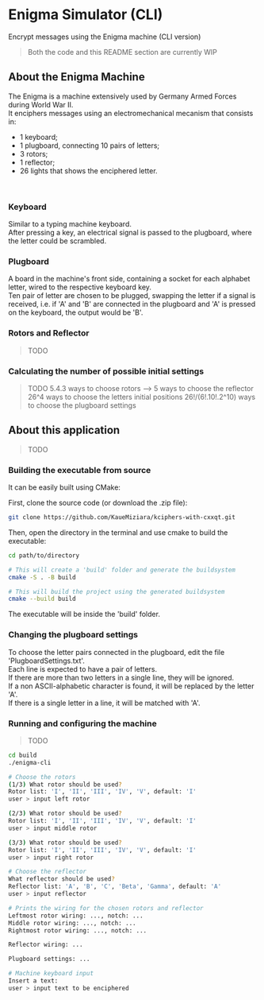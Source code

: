# Enigma Simulator (CLI)
Encrypt messages using the Enigma machine (CLI version)<br>

> Both the code and this README section are currently WIP


## About the Enigma Machine
The Enigma is a machine extensively used by Germany Armed Forces during World War II.<br>
It enciphers messages using an electromechanical mecanism that consists in:<br>
- 1 keyboard;
- 1 plugboard, connecting 10 pairs of letters;
- 3 rotors;
- 1 reflector;
- 26 lights that shows the enciphered letter.
<br>

### Keyboard
Similar to a typing machine keyboard.<br>
After pressing a key, an electrical signal is passed to the plugboard, where the letter could be scrambled.<br>

### Plugboard
A board in the machine's front side, containing a socket for each alphabet letter, wired to the respective keyboard key.<br>
Ten pair of letter are chosen to be plugged, swapping the letter if a signal is received, i.e. if 'A' and 'B' are connected in the plugboard and 'A' is pressed on the keyboard, the output would be 'B'.<br>

### Rotors and Reflector
> TODO


### Calculating the number of possible initial settings
> TODO
> 5.4.3 ways to choose rotors -->
> 5 ways to choose the reflector
> 26^4 ways to choose the letters initial positions
> 26!/(6!.10!.2^10) ways to choose the plugboard settings


## About this application
> TODO


### Building the executable from source
It can be easily built using CMake:<br>

First, clone the source code (or download the .zip file):<br>
```bash
git clone https://github.com/KaueMiziara/kciphers-with-cxxqt.git
```
Then, open the directory in the terminal and use cmake to build the executable:<br>
```bash
cd path/to/directory

# This will create a 'build' folder and generate the buildsystem
cmake -S . -B build

# This will build the project using the generated buildsystem
cmake --build build
```
The executable will be inside the 'build' folder.<br>

### Changing the plugboard settings
To choose the letter pairs connected in the plugboard, edit the file 'PlugboardSettings.txt'.<br>
Each line is expected to have a pair of letters.<br>
If there are more than two letters in a single line, they will be ignored.<br>
If a non ASCII-alphabetic character is found, it will be replaced by the letter 'A'.<br>
If there is a single letter in a line, it will be matched with 'A'.<br>

### Running and configuring the machine
> TODO

```bash
cd build
./enigma-cli

# Choose the rotors
(1/3) What rotor should be used?
Rotor list: 'I', 'II', 'III', 'IV', 'V', default: 'I'
user > input left rotor

(2/3) What rotor should be used?
Rotor list: 'I', 'II', 'III', 'IV', 'V', default: 'I'
user > input middle rotor

(3/3) What rotor should be used?
Rotor list: 'I', 'II', 'III', 'IV', 'V', default: 'I'
user > input right rotor

# Choose the reflector
What reflector should be used?
Reflector list: 'A', 'B', 'C', 'Beta', 'Gamma', default: 'A'
user > input reflector

# Prints the wiring for the chosen rotors and reflector
Leftmost rotor wiring: ..., notch: ...
Middle rotor wiring: ..., notch: ...
Rightmost rotor wiring: ..., notch: ...

Reflector wiring: ...

Plugboard settings: ...

# Machine keyboard input
Insert a text:
user > input text to be enciphered
```
